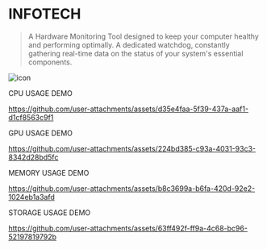 # INFOTECH
> A Hardware Monitoring Tool designed to keep your computer healthy and performing optimally.
> A dedicated watchdog, constantly gathering real-time data on the status of your system's essential components.
>
> 
![icon](https://github.com/user-attachments/assets/911010a6-7b47-407f-a413-8fcb06770f26)
 

CPU USAGE DEMO






https://github.com/user-attachments/assets/d35e4faa-5f39-437a-aaf1-d1cf8563c9f1








GPU USAGE DEMO






https://github.com/user-attachments/assets/224bd385-c93a-4031-93c3-8342d28bd5fc







MEMORY USAGE DEMO








https://github.com/user-attachments/assets/b8c3699a-b6fa-420d-92e2-1024eb1a3afd









STORAGE USAGE DEMO










https://github.com/user-attachments/assets/63ff492f-ff9a-4c68-bc96-52197819792b

